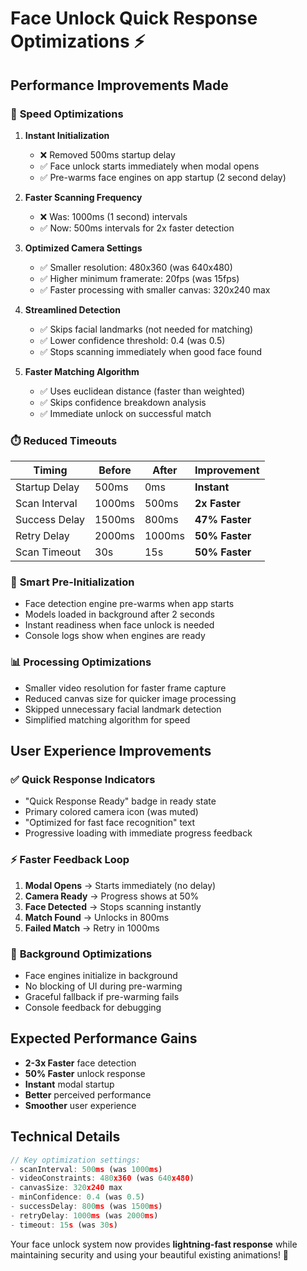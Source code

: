 # Face Unlock Quick Response Optimizations ⚡

## Performance Improvements Made

### 🚀 **Speed Optimizations**

1. **Instant Initialization**
   - ❌ Removed 500ms startup delay
   - ✅ Face unlock starts immediately when modal opens
   - ✅ Pre-warms face engines on app startup (2 second delay)

2. **Faster Scanning Frequency**
   - ❌ Was: 1000ms (1 second) intervals
   - ✅ Now: 500ms intervals for 2x faster detection

3. **Optimized Camera Settings**
   - ✅ Smaller resolution: 480x360 (was 640x480)
   - ✅ Higher minimum framerate: 20fps (was 15fps)
   - ✅ Faster processing with smaller canvas: 320x240 max

4. **Streamlined Detection**
   - ✅ Skips facial landmarks (not needed for matching)
   - ✅ Lower confidence threshold: 0.4 (was 0.5)
   - ✅ Stops scanning immediately when good face found

5. **Faster Matching Algorithm**
   - ✅ Uses euclidean distance (faster than weighted)
   - ✅ Skips confidence breakdown analysis
   - ✅ Immediate unlock on successful match

### ⏱️ **Reduced Timeouts**

| **Timing** | **Before** | **After** | **Improvement** |
|------------|------------|-----------|-----------------|
| Startup Delay | 500ms | 0ms | **Instant** |
| Scan Interval | 1000ms | 500ms | **2x Faster** |
| Success Delay | 1500ms | 800ms | **47% Faster** |
| Retry Delay | 2000ms | 1000ms | **50% Faster** |
| Scan Timeout | 30s | 15s | **50% Faster** |

### 🎯 **Smart Pre-Initialization**
- Face detection engine pre-warms when app starts
- Models loaded in background after 2 seconds
- Instant readiness when face unlock is needed
- Console logs show when engines are ready

### 📊 **Processing Optimizations**
- Smaller video resolution for faster frame capture
- Reduced canvas size for quicker image processing  
- Skipped unnecessary facial landmark detection
- Simplified matching algorithm for speed

## User Experience Improvements

### ✅ **Quick Response Indicators**
- "Quick Response Ready" badge in ready state
- Primary colored camera icon (was muted)
- "Optimized for fast face recognition" text
- Progressive loading with immediate progress feedback

### ⚡ **Faster Feedback Loop**
1. **Modal Opens** → Starts immediately (no delay)
2. **Camera Ready** → Progress shows at 50%
3. **Face Detected** → Stops scanning instantly  
4. **Match Found** → Unlocks in 800ms
5. **Failed Match** → Retry in 1000ms

### 🔧 **Background Optimizations**
- Face engines initialize in background
- No blocking of UI during pre-warming
- Graceful fallback if pre-warming fails
- Console feedback for debugging

## Expected Performance Gains

- **2-3x Faster** face detection
- **50% Faster** unlock response
- **Instant** modal startup
- **Better** perceived performance
- **Smoother** user experience

## Technical Details

```javascript
// Key optimization settings:
- scanInterval: 500ms (was 1000ms)
- videoConstraints: 480x360 (was 640x480) 
- canvasSize: 320x240 max
- minConfidence: 0.4 (was 0.5)
- successDelay: 800ms (was 1500ms)
- retryDelay: 1000ms (was 2000ms)
- timeout: 15s (was 30s)
```

Your face unlock system now provides **lightning-fast response** while maintaining security and using your beautiful existing animations! 🎉